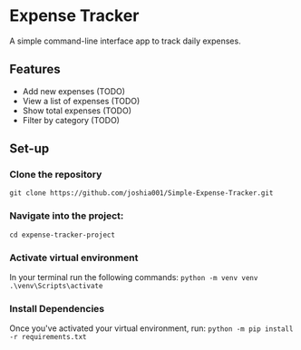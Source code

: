 # Expense Tracker
A simple command-line interface app to track daily expenses. 

## Features
- Add new expenses (TODO)
- View a list of expenses (TODO)
- Show total expenses (TODO)
- Filter by category (TODO)

## Set-up
### Clone the repository
```git clone https://github.com/joshia001/Simple-Expense-Tracker.git```
### Navigate into the project:
```cd expense-tracker-project```
### Activate virtual environment
In your terminal run the following commands:
```python -m venv venv```  
```.\venv\Scripts\activate```
### Install Dependencies
Once you've activated your virtual environment, run:
```python -m pip install -r requirements.txt```

